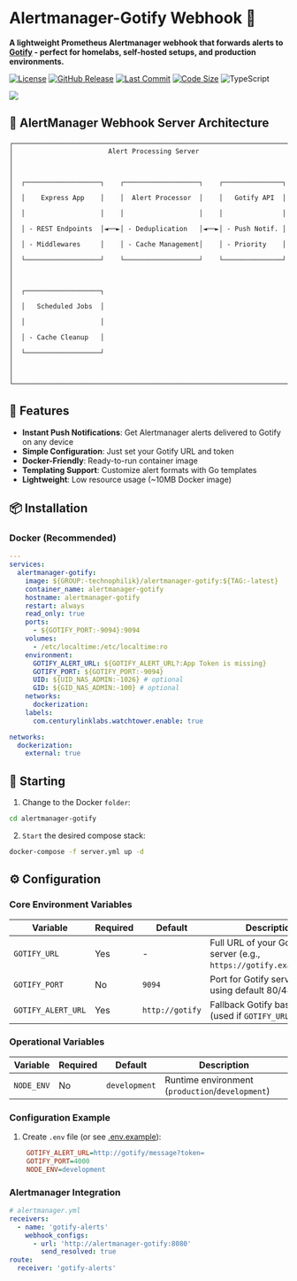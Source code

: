 # Alertmanager-Gotify Webhook 🔔

**A lightweight Prometheus Alertmanager webhook that forwards alerts to [Gotify](https://gotify.net/) - perfect for homelabs, self-hosted setups, and production environments.**

[![License](https://img.shields.io/badge/license-MIT-blue.svg)](LICENSE)
[![GitHub Release](https://img.shields.io/github/v/release/munirmardinli/alertmanager-gotify?include_prereleases&style=flat-square)](https://github.com/munirmardinli/alertmanager-gotify/releases)
[![Last Commit](https://img.shields.io/github/last-commit/munirmardinli/alertmanager-gotify?style=flat-square)](https://github.com/munirmardinli/alertmanager-gotify/commits)
[![Code Size](https://img.shields.io/github/languages/code-size/munirmardinli/alertmanager-gotify?style=flat-square)](https://github.com/munirmardinli/alertmanager-gotify)
![TypeScript](https://img.shields.io/badge/typescript-%23007ACC.svg?style=flat&logo=typescript&logoColor=white)

<a href="https://www.buymeacoffee.com/munirmardinli"><img src="https://img.buymeacoffee.com/button-api/?text=Buy me a coffee&emoji=☕&slug=munirmardinli&button_colour=40DCA5&font_colour=ffffff&font_family=Cookie&outline_colour=000000&coffee_colour=FFDD00" /></a>


## 🚨 AlertManager Webhook Server Architecture

```text
┌───────────────────────────────────────────────────────────────────────┐
│                        Alert Processing Server                        │
│                                                                       │
│  ┌───────────────────┐    ┌───────────────────┐    ┌───────────────┐  │
│  │    Express App    │    │  Alert Processor  │    │   Gotify API  │  │
│  │                   │    │                   │    │               │  │
│  │ - REST Endpoints  │◄──►│ - Deduplication   │◄──►│ - Push Notif. │  │
│  │ - Middlewares     │    │ - Cache Management│    │ - Priority    │  │
│  └───────────────────┘    └───────────────────┘    └───────────────┘  │
│                                                                       │
│  ┌───────────────────┐                                                │
│  │   Scheduled Jobs  │                                                │
│  │                   │                                                │
│  │ - Cache Cleanup   │                                                │
│  └───────────────────┘                                                │
│                                                                       │
└───────────────────────────────────────────────────────────────────────┘
```

## 🚀 Features

- **Instant Push Notifications**: Get Alertmanager alerts delivered to Gotify on any device
- **Simple Configuration**: Just set your Gotify URL and token
- **Docker-Friendly**: Ready-to-run container image
- **Templating Support**: Customize alert formats with Go templates
- **Lightweight**: Low resource usage (~10MB Docker image)

## 📦 Installation

### Docker (Recommended)

```yaml
---
services:
  alertmanager-gotify:
    image: ${GROUP:-technophilik}/alertmanager-gotify:${TAG:-latest}
    container_name: alertmanager-gotify
    hostname: alertmanager-gotify
    restart: always
    read_only: true
    ports:
      - ${GOTIFY_PORT:-9094}:9094
    volumes:
      - /etc/localtime:/etc/localtime:ro
    environment:
      GOTIFY_ALERT_URL: ${GOTIFY_ALERT_URL?:App Token is missing}
      GOTIFY_PORT: ${GOTIFY_PORT:-9094}
      UID: ${UID_NAS_ADMIN:-1026} # optional
      GID: ${GID_NAS_ADMIN:-100} # optional
    networks:
      dockerization:
    labels:
      com.centurylinklabs.watchtower.enable: true

networks:
  dockerization:
    external: true
```

## 🚀 Starting

1. Change to the Docker `folder`:

```bash
cd alertmanager-gotify
```

2. `Start` the desired compose stack:

```bash
docker-compose -f server.yml up -d
```

## ⚙️ Configuration

### Core Environment Variables

| Variable                       | Required | Default                 | Description                                                         |
| ------------------------------ | -------- | ----------------------- | ------------------------------------------------------------------- |
| `GOTIFY_URL`                   | Yes      | -                       | Full URL of your Gotify server (e.g., `https://gotify.example.com`) |
| `GOTIFY_PORT`                  | No       | `9094`                  | Port for Gotify server (if not using default 80/443)                |
| `GOTIFY_ALERT_URL`             | Yes      | `http://gotify`         | Fallback Gotify base URL (used if `GOTIFY_URL` not set)             |


### Operational Variables

| Variable         | Required | Default         | Description                                          |
| ---------------- | -------- | --------------- | ---------------------------------------------------- |
| `NODE_ENV`       | No       | `development`   | Runtime environment (`production`/`development`)     |

### Configuration Example

1. Create `.env` file (or see [.env.example](.env.example)):
   ```ini
	GOTIFY_ALERT_URL=http://gotify/message?token=
	GOTIFY_PORT=4000
	NODE_ENV=development
   ```

### Alertmanager Integration

```yaml
# alertmanager.yml
receivers:
  - name: 'gotify-alerts'
    webhook_configs:
      - url: 'http://alertmanager-gotify:8080'
        send_resolved: true
route:
  receiver: 'gotify-alerts'
```
